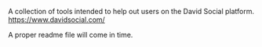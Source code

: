 A collection of tools intended to help out users on the David Social platform.
https://www.davidsocial.com/

A proper readme file will come in time.
